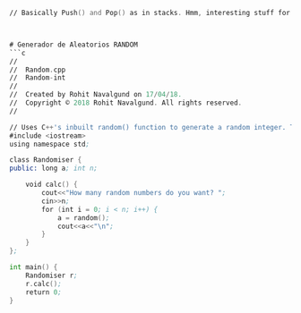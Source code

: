 

```asm
// Basically Push() and Pop() as in stacks. Hmm, interesting stuff for me as a beginner.



# Generador de Aleatorios RANDOM
```c
//
//  Random.cpp
//  Random-int
//
//  Created by Rohit Navalgund on 17/04/18.
//  Copyright © 2018 Rohit Navalgund. All rights reserved.
//

// Uses C++'s inbuilt random() function to generate a random integer. This is a long integer (8bytes).
#include <iostream>
using namespace std;

class Randomiser {
public: long a; int n;

    void calc() {
        cout<<"How many random numbers do you want? ";
        cin>>n;
        for (int i = 0; i < n; i++) {
            a = random();
            cout<<a<<"\n";
        }
    }
};

int main() {
    Randomiser r;
    r.calc();
    return 0;
}
```
